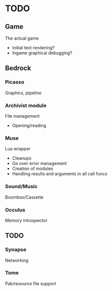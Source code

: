 TODO
===
## Game
The actual game
* Initial text rendering?
* Ingame graphical debugging?

## Bedrock

### Picasso
Graphics, pipeline

### Archivist module
File management
* Opening/reading

### Muse
Lua wrapper
* Cleanups
* Go over error management
* Creation of modules
* Handling results and arguments in all call funcs

### Sound/Music
Boombox/Cassette

### Occulus
Memory introspector

## TODO

### Synapse
Networking

### Tome
Pak/resource file support
